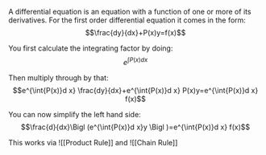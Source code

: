 A differential equation is an equation with a function of one or more of its derivatives. For the first order differential equation it comes in the form: $$\frac{dy}{dx}+P(x)y=f(x)$$
 
You first calculate the integrating factor by doing: $$e^{\int{P(x)}d x}$$

Then multiply through by that: $$e^{\int{P(x)}d x} \frac{dy}{dx}+e^{\int{P(x)}d x} P(x)y=e^{\int{P(x)}d x} f(x)$$

You can now simplify the left hand side:
$$\frac{d}{dx}\Bigl (e^{\int{P(x)}d x}y \Bigl )=e^{\int{P(x)}d x} f(x)$$

This works via ![[Product Rule]]
and ![[Chain Rule]]